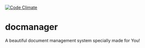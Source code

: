 [![Code Climate](https://codeclimate.com/github/codeclimate/codeclimate/badges/gpa.svg)](https://codeclimate.com/github/codeclimate/codeclimate)

# docmanager
A beautiful document management system specially made for You!
